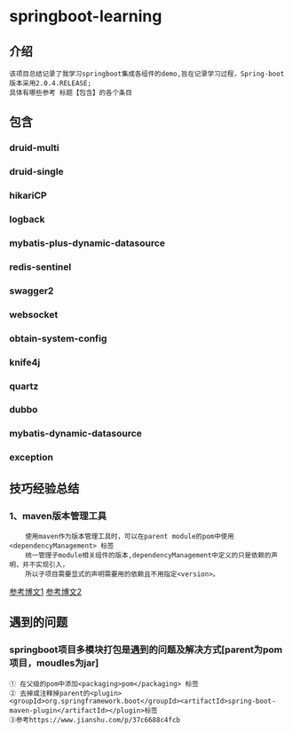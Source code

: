 # springboot-learning
## 介绍
    该项目总结记录了我学习springboot集成各组件的demo,旨在记录学习过程，Spring-boot 版本采用2.0.4.RELEASE;
    具体有哪些参考 标题【包含】的各个条目
## 包含

### druid-multi

### druid-single

### hikariCP

### logback

###  mybatis-plus-dynamic-datasource

### redis-sentinel

### swagger2

### websocket

### obtain-system-config

### knife4j

### quartz

### dubbo

### mybatis-dynamic-datasource

### exception

## 技巧经验总结
### 1、maven版本管理工具
        使用maven作为版本管理工具时，可以在parent module的pom中使用<dependencyManagement> 标签
        统一管理子module相关组件的版本,dependencyManagement中定义的只是依赖的声明，并不实现引入，
        所以子项目需要显式的声明需要用的依赖且不用指定<version>。
[参考博文1](https://blog.csdn.net/wo541075754/article/details/51490711?depth_1-utm_source=distribute.pc_relevant.none-task&utm_source=distribute.pc_relevant.none-task)
[参考博文2](https://www.jianshu.com/p/e867ac845e11)
        

## 遇到的问题

### springboot项目多模块打包是遇到的问题及解决方式[parent为pom项目，moudles为jar]
    ① 在父级的pom中添加<packaging>pom</packaging> 标签
    ② 去掉或注释掉parent的<plugin><groupId>org.springframework.boot</groupId><artifactId>spring-boot-maven-plugin</artifactId></plugin>标签
    ③参考https://www.jianshu.com/p/37c6688c4fcb 
